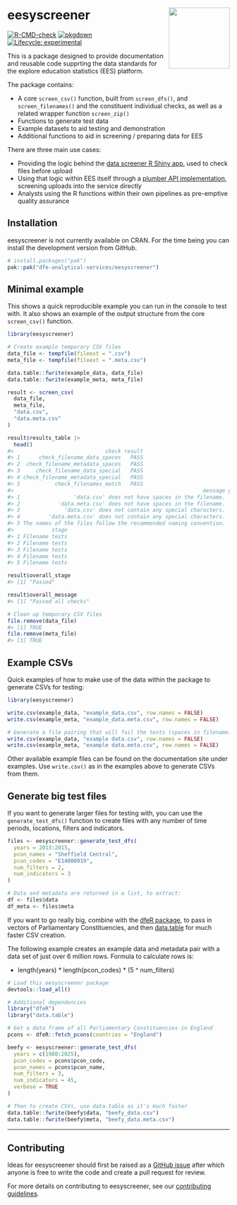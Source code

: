 
<!-- README.md is generated from README.Rmd. Please edit that file -->

# eesyscreener <a href="https://dfe-analytical-services.github.io/eesyscreener/"><img src="" align="right" height="138" /></a>

<!-- badges: start -->

[![R-CMD-check](https://github.com/dfe-analytical-services/eesyscreener/actions/workflows/R-CMD-check.yaml/badge.svg)](https://github.com/dfe-analytical-services/eesyscreener/actions/workflows/R-CMD-check.yaml)
[![pkgdown](https://github.com/dfe-analytical-services/eesyscreener/actions/workflows/pkgdown.yaml/badge.svg)](https://github.com/dfe-analytical-services/eesyscreener/actions/workflows/pkgdown.yaml)
[![Lifecycle:
experimental](https://img.shields.io/badge/lifecycle-experimental-orange.svg)](https://lifecycle.r-lib.org/articles/stages.html#experimental)
<!-- badges: end -->

This is a package designed to provide documentation and reusable code
supprting the data standards for the explore education statistics (EES)
platform.

The package contains:

- A core `screen_csv()` function, built from `screen_dfs()`, and
  `screen_filenames()` and the constituent individual checks, as well as
  a related wrapper function `screen_zip()`
- Functions to generate test data
- Example datasets to aid testing and demonstration
- Additional functions to aid in screening / preparing data for EES

There are three main use cases:

- Providing the logic behind the [data screener R Shiny
  app](https://github.com/dfe-analytical-services/dfe-published-data-qa),
  used to check files before upload
- Using that logic within EES itself through a [plumber API
  implementation](https://github.com/dfe-analytical-services/ees-screener-api),
  screening uploads into the service directly
- Analysts using the R functions within their own pipelines as
  pre-emptive quality assurance

## Installation

eesyscreener is not currently available on CRAN. For the time being you
can install the development version from GitHub.

``` r
# install.packages("pak")
pak::pak("dfe-analytical-services/eesyscreener")
```

## Minimal example

This shows a quick reproducible example you can run in the console to
test with. It also shows an example of the output structure from the
core `screen_csv()` function.

``` r
library(eesyscreener)

# Create example temporary CSV files
data_file <- tempfile(fileext = ".csv")
meta_file <- tempfile(fileext = ".meta.csv")

data.table::fwrite(example_data, data_file)
data.table::fwrite(example_meta, meta_file)

result <- screen_csv(
  data_file,
  meta_file,
  "data.csv",
  "data.meta.csv"
)

result$results_table |>
  head()
#>                             check result
#> 1      check_filename_data_spaces   PASS
#> 2  check_filename_metadata_spaces   PASS
#> 3     check_filename_data_special   PASS
#> 4 check_filename_metadata_special   PASS
#> 5           check_filenames_match   PASS
#>                                                            message guidance_url
#> 1                 'data.csv' does not have spaces in the filename.           NA
#> 2            'data.meta.csv' does not have spaces in the filename.           NA
#> 3              'data.csv' does not contain any special characters.           NA
#> 4         'data.meta.csv' does not contain any special characters.           NA
#> 5 The names of the files follow the recommended naming convention.           NA
#>            stage
#> 1 Filename tests
#> 2 Filename tests
#> 3 Filename tests
#> 4 Filename tests
#> 5 Filename tests

result$overall_stage
#> [1] "Passed"

result$overall_message
#> [1] "Passed all checks"

# Clean up temporary CSV files
file.remove(data_file)
#> [1] TRUE
file.remove(meta_file)
#> [1] TRUE
```

## Example CSVs

Quick examples of how to make use of the data within the package to
generate CSVs for testing:

``` r
library(eesyscreener)

write.csv(example_data, "example_data.csv", row.names = FALSE)
write.csv(example_meta, "example_data.meta.csv", row.names = FALSE)

# Generate a file pairing that will fail the tests (spaces in filename)
write.csv(example_data, "example data.csv", row.names = FALSE)
write.csv(example_meta, "example data.meta.csv", row.names = FALSE)
```

Other available example files can be found on the documentation site
under examples. Use `write.csv()` as in the examples above to generate
CSVs from them.

## Generate big test files

If you want to generate larger files for testing with, you can use the
`generate_test_dfs()` function to create files with any number of time
periods, locations, filters and indicators.

``` r
files <- eesyscreener::generate_test_dfs(
  years = 2013:2015, 
  pcon_names = "Sheffield Central", 
  pcon_codes = "E14000919", 
  num_filters = 2, 
  num_indicators = 3
)

# Data and metadata are returned in a list, to extract:
df <- files$data
df_meta <- files$meta
```

If you want to go really big, combine with the [dfeR
package](https://dfe-analytical-services.github.io/dfeR/), to pass in
vectors of Parliamentary Constituencies, and then
[data.table](https://rdatatable.gitlab.io/data.table/) for much faster
CSV creation.

The following example creates an example data and metadata pair with a
data set of just over 6 million rows. Formula to calculate rows is:

- length(years) \* length(pcon_codes) \* (5 ^ num_filters)

``` r
# Load this eesyscreener package
devtools::load_all()

# Additional dependencies
library("dfeR")
library("data.table")

# Get a data frame of all Parliamentary Constituencies in England
pcons <- dfeR::fetch_pcons(countries = "England")

beefy <- eesyscreener::generate_test_dfs(
  years = c(1980:2025),
  pcon_codes = pcons$pcon_code,
  pcon_names = pcons$pcon_name,
  num_filters = 3,
  num_indicators = 45,
  verbose = TRUE
)

# Then to create CSVs, use data.table as it's much faster
data.table::fwrite(beefy$data, "beefy_data.csv")
data.table::fwrite(beefy$meta, "beefy_data.meta.csv")
```

------------------------------------------------------------------------

## Contributing

Ideas for eesyscreener should first be raised as a [GitHub
issue](https://github.com/dfe-analytical-services/eesyscreener/issues/new/choose)
after which anyone is free to write the code and create a pull request
for review.

For more details on contributing to eesyscreener, see our [contributing
guidelines](https://dfe-analytical-services.github.io/eesyscreener/CONTRIBUTING.html).
